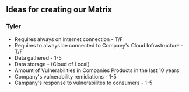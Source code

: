 ## Ideas for creating our Matrix

### Tyler

- Requires always on internet connection - T/F
- Requires to always be connected to Company's Cloud Infrastructure - T/F
- Data gathered - 1-5
- Data storage - (Cloud of Local)
- Amount of Vulnerabilities in Companies Products in the last 10 years
- Company's vulnerability remidiations - 1-5
- Campany's response to vulnerabilites to consumers - 1-5
